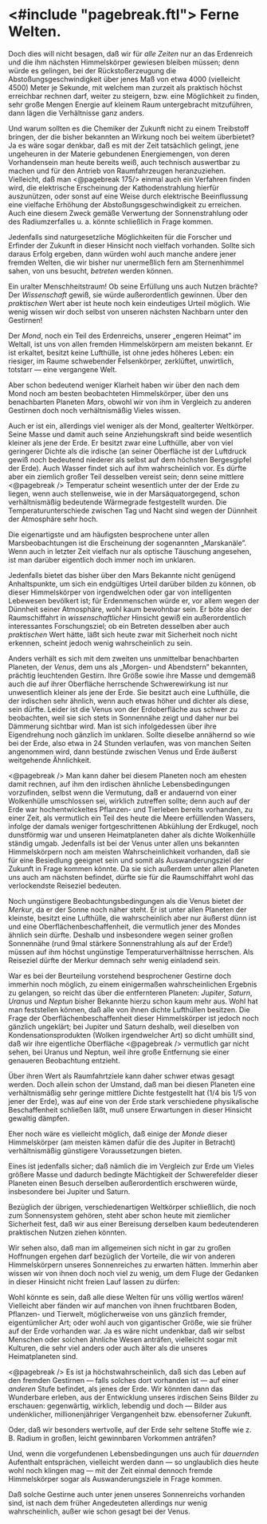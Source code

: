 <#include "pagebreak.ftl">
Ferne Welten.
=============

Doch dies will nicht besagen, daß wir für *alle Zeiten* nur
an das Erdenreich und die ihm nächsten Himmelskörper gewiesen
bleiben müssen; denn würde es gelingen, bei der Rückstoßerzeugung
die Abstoßungsgeschwindigkeit über jenes Maß von etwa
4000 (vielleicht 4500) Meter je Sekunde, mit welchem man zurzeit
als praktisch höchst erreichbar rechnen darf, weiter zu steigern,
bzw. eine Möglichkeit zu finden, sehr große Mengen Energie
auf kleinem Raum untergebracht mitzuführen, dann lägen
die Verhältnisse ganz anders.

Und warum sollten es die Chemiker der Zukunft nicht zu
einem Treibstoff bringen, der die bisher bekannten an Wirkung
noch bei weitem überbietet? Ja es wäre sogar denkbar, daß es
mit der Zeit tatsächlich gelingt, jene ungeheuren in der Materie
gebundenen Energiemengen, von deren Vorhandensein man heute
bereits weiß, auch technisch auswertbar zu machen und für den
Antrieb von Raumfahrzeugen heranzuziehen. Vielleicht, daß man
\<@pagebreak 175/> einmal auch ein Verfahren finden wird, die elektrische Erscheinung
der Kathodenstrahlung hierfür auszunützen, oder sonst auf
eine Weise durch elektrische Beeinflussung eine vielfache Erhöhung
der Abstoßungsgeschwindigkeit zu erreichen. Auch eine diesem
Zweck gemäße Verwertung der Sonnenstrahlung oder des Radiumzerfalles
u. a. könnte schließlich in Frage kommen.

Jedenfalls sind naturgesetzliche Möglichkeiten für die Forscher
und Erfinder der Zukunft in dieser Hinsicht noch vielfach vorhanden.
Sollte sich daraus Erfolg ergeben, dann würden wohl
auch manche andere jener fremden Welten, die wir bisher nur
unermeßlich fern am Sternenhimmel sahen, von uns besucht,
*betreten* werden können.

Ein uralter Menschheitstraum! Ob seine Erfüllung uns auch
Nutzen brächte? Der *Wissenschaft* gewiß, sie würde außerordentlich
gewinnen. Über den *praktischen* Wert aber ist heute
noch kein eindeutiges Urteil möglich. Wie wenig wissen wir
doch selbst von unseren nächsten Nachbarn unter den Gestirnen!

Der *Mond*, noch ein Teil des Erdenreichs, unserer „engeren
Heimat” im Weltall, ist uns von allen fremden Himmelskörpern
am meisten bekannt. Er ist erkaltet, besitzt keine Lufthülle, ist ohne
jedes höheres Leben: ein riesiger, im Raume schwebender Felsenkörper,
zerklüftet, unwirtlich, totstarr — eine vergangene Welt.

Aber schon bedeutend weniger Klarheit haben wir über den
nach dem Mond noch am besten beobachteten Himmelskörper,
über den uns benachbarten Planeten *Mars*, obwohl wir von ihm
in Vergleich zu anderen Gestirnen doch noch verhältnismäßig
Vieles wissen.

Auch er ist ein, allerdings viel weniger als der Mond, gealterter
Weltkörper. Seine Masse und damit auch seine Anziehungskraft
sind beide wesentlich kleiner als jene der Erde. Er besitzt zwar
eine Lufthülle, aber von viel geringerer Dichte als die irdische
(an seiner Oberfläche ist der Luftdruck gewiß noch bedeutend
niederer als selbst auf dem höchsten Bergesgipfel der Erde). Auch
Wasser findet sich auf ihm wahrscheinlich vor. Es dürfte aber
ein ziemlich großer Teil desselben vereist sein; denn seine mittlere
\<@pagebreak /> Temperatur scheint wesentlich unter der der Erde zu liegen,
wenn auch stellenweise, wie in der Marsäquatorgegend, schon
verhältnismäßig bedeutende Wärmegrade festgestellt wurden. Die
Temperaturunterschiede zwischen Tag und Nacht sind wegen der
Dünnheit der Atmosphäre sehr hoch.

Die eigenartigste und am häufigsten besprochene unter allen
Marsbeobachtungen ist die Erscheinung der sogenannten „Marskanäle”.
Wenn auch in letzter Zeit vielfach nur als optische Täuschung
angesehen, ist man darüber eigentlich doch immer noch im
unklaren.

Jedenfalls bietet das bisher über den Mars Bekannte nicht genügend
Anhaltspunkte, um sich ein endgültiges Urteil darüber
bilden zu können, ob dieser Himmelskörper von irgendwelchen
oder gar von intelligenten Lebewesen bevölkert ist; für Erdenmenschen
würde er, vor allem wegen der Dünnheit seiner Atmosphäre,
wohl kaum bewohnbar sein. Er böte also der Raumschiffahrt
in *wissenschaftlicher* Hinsicht gewiß ein außerordentlich
interessantes Forschungsziel; ob ein Betreten desselben
aber auch *praktischen* Wert hätte, läßt sich heute zwar mit
Sicherheit noch nicht erkennen, scheint jedoch wenig wahrscheinlich zu sein.

Anders verhält es sich mit dem zweiten uns unmittelbar benachbarten
Planeten, der *Venus*, dem uns als „Morgen- und
Abendstern” bekannten, prächtig leuchtenden Gestirn. Ihre
Größe sowie ihre Masse und demgemäß auch die auf ihrer Oberfläche
herrschende Schwerewirkung ist nur unwesentlich kleiner
als jene der Erde. Sie besitzt auch eine Lufthülle, die der irdischen
sehr ähnlich, wenn auch etwas höher und dichter als diese,
sein dürfte. Leider ist die Venus von der Erdoberfläche aus
schwer zu beobachten, weil sie sich stets in Sonnennähe zeigt
und daher nur bei Dämmerung sichtbar wird. Man ist sich infolgedessen
über ihre Eigendrehung noch gänzlich im unklaren. Sollte
dieselbe annähernd so wie bei der Erde, also etwa in 24 Stunden
verlaufen, was von manchen Seiten angenommen wird, dann bestünde
zwischen Venus und Erde äußerst weitgehende Ähnlichkeit.

\<@pagebreak /> Man kann daher bei diesem Planeten noch am ehesten damit
rechnen, auf ihm den irdischen ähnliche Lebensbedingungen vorzufinden,
selbst wenn die Vermutung, daß er andauernd von einer
Wolkenhülle umschlossen sei, wirklich zutreffen sollte; denn auch
auf der Erde war hochentwickeltes Pflanzen- und Tierleben bereits
vorhanden, zu einer Zeit, als vermutlich ein Teil des heute
die Meere erfüllenden Wassers, infolge der damals weniger fortgeschrittenen
Abkühlung der Erdkugel, noch dunstförmig war
und unseren Heimatplaneten daher als dichte Wolkenhülle ständig
umgab. Jedenfalls ist bei der Venus unter allen uns bekannten
Himmelskörpern noch am meisten Wahrscheinlichkeit
vorhanden, daß sie für eine Besiedlung geeignet sein und somit
als Auswanderungsziel der Zukunft in Frage kommen könnte.
Da sie sich außerdem unter allen Planeten uns auch am nächsten
befindet, dürfte sie für die Raumschiffahrt wohl das verlockendste
Reiseziel bedeuten.

Noch ungünstigere Beobachtungsbedingungen als die Venus
bietet der *Merkur*, da er der Sonne noch näher steht. Er ist
unter allen Planeten der kleinste, besitzt eine Lufthülle, die wahrscheinlich
aber nur äußerst dünn ist und eine Oberflächenbeschaffenheit,
die vermutlich jener des Mondes ähnlich sein dürfte.
Deshalb und insbesondere wegen seiner großen Sonnennähe (rund
9mal stärkere Sonnenstrahlung als auf der Erde!) müssen auf
ihm höchst ungünstige Temperaturverhältnisse herrschen. Als
Reiseziel dürfte der Merkur demnach sehr wenig einladend sein.

War es bei der Beurteilung vorstehend besprochener Gestirne
doch immerhin noch möglich, zu einem einigermaßen wahrscheinlichen
Ergebnis zu gelangen, so reicht das über die entfernteren
Planeten: *Jupiter*, *Saturn*, *Uranus* und *Neptun* bisher Bekannte
hierzu schon kaum mehr aus. Wohl hat man feststellen
können, daß alle von ihnen dichte Lufthüllen besitzen. Die
Frage der Oberflächenbeschaffenheit dieser Himmelskörper ist
jedoch noch gänzlich ungeklärt; bei Jupiter und Saturn deshalb,
weil dieselben von Kondensationsprodukten (Wolken irgendwelcher
Art) so dicht umhüllt sind, daß wir ihre eigentliche Oberfläche
\<@pagebreak /> vermutlich gar nicht sehen, bei Uranus und Neptun, weil
ihre große Entfernung sie einer genaueren Beobachtung entzieht.

Über ihren Wert als Raumfahrtziele kann daher schwer etwas
gesagt werden. Doch allein schon der Umstand, daß man bei
diesen Planeten eine verhältnismäßig sehr geringe mittlere Dichte
festgestellt hat (1/4 bis 1/5 von jener der Erde), was auf eine von
der Erde stark verschiedene physikalische Beschaffenheit schließen
läßt, muß unsere Erwartungen in dieser Hinsicht gewaltig dämpfen.

Eher noch wäre es vielleicht möglich, daß einige der *Monde*
dieser Himmelskörper (am meisten kämen dafür die des Jupiter
in Betracht) verhältnismäßig günstigere Voraussetzungen bieten.

Eines ist jedenfalls sicher; daß nämlich die im Vergleich zur
Erde um Vieles größere Masse und dadurch bedingte Mächtigkeit
der Schwerefelder dieser Planeten einen Besuch derselben
außerordentlich erschweren würde, insbesondere bei Jupiter und
Saturn.

Bezüglich der übrigen, verschiedenartigen Weltkörper schließlich,
die noch zum Sonnensystem gehören, steht aber schon heute
mit ziemlicher Sicherheit fest, daß wir aus einer Bereisung derselben
kaum bedeutenderen praktischen Nutzen ziehen könnten.

Wir sehen also, daß man im allgemeinen sich nicht in gar zu
großen Hoffnungen ergehen darf bezüglich der Vorteile, die wir
von anderen Himmelskörpern unseres Sonnenreiches zu erwarten
hätten. Immerhin aber wissen wir von ihnen doch noch viel
zu wenig, um dem Fluge der Gedanken in dieser Hinsicht nicht
freien Lauf lassen zu dürfen:

Wohl könnte es sein, daß alle diese Welten für uns völlig
wertlos wären! Vielleicht aber fänden wir auf manchen von
ihnen fruchtbaren Boden, Pflanzen- und Tierwelt, möglicherweise
von uns gänzlich fremder, eigentümlicher Art; oder wohl
auch von gigantischer Größe, wie sie früher auf der Erde vorhanden
war. Ja es wäre nicht undenkbar, daß wir selbst Menschen
oder solchen ähnliche Wesen anträfen, vielleicht sogar mit
Kulturen, die sehr viel anders oder auch älter als die unseres
Heimatplaneten sind.

\<@pagebreak /> Es ist ja höchstwahrscheinlich, daß sich das Leben auf den
fremden Gestirnen — falls solches dort vorhanden ist — auf
einer *anderen* Stufe befindet, als jenes der Erde. Wir könnten
dann das Wunderbare erleben, aus der Entwicklung unseres irdischen
Seins Bilder zu erschauen: gegenwärtig, wirklich, lebendig
und doch — Bilder aus undenklicher, millionenjähriger Vergangenheit
bzw. ebensoferner Zukunft.

Oder, daß wir besonders wertvolle, auf der Erde sehr seltene
Stoffe wie z. B. Radium in großen, leicht gewinnbaren Vorkommen anträfen?

Und, wenn die vorgefundenen Lebensbedingungen uns auch für
*dauernden* Aufenthalt entsprächen, vielleicht werden dann —
so unglaublich dies heute wohl noch klingen mag — mit der
Zeit einmal dennoch fremde Himmelskörper sogar als Auswanderungsziele in Frage kommen.

Daß solche Gestirne auch unter jenen unseres Sonnenreichs
vorhanden sind, ist nach dem früher Angedeuteten allerdings
nur wenig wahrscheinlich, außer wie schon gesagt bei der Venus.

